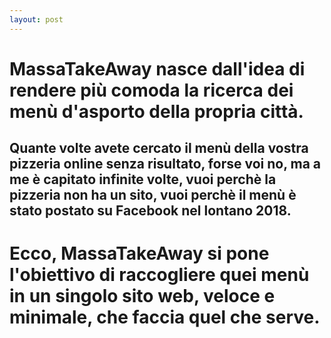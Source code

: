 ```yaml
---
layout: post
---
```

# MassaTakeAway nasce dall'idea di rendere più comoda la ricerca dei menù d'asporto della propria città.

## Quante volte avete cercato il menù della vostra pizzeria online senza risultato, forse voi no, ma a me è capitato infinite volte, vuoi perchè la pizzeria non ha un sito, vuoi perchè il menù è stato postato su Facebook nel lontano 2018.

# Ecco, MassaTakeAway si pone l'obiettivo di raccogliere quei menù in un singolo sito web, veloce e minimale, che faccia quel che serve.

